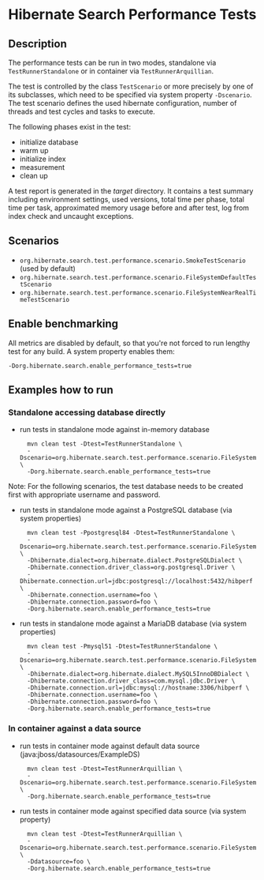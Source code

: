 Hibernate Search Performance Tests
==================================

## Description

The performance tests can be run in two modes, standalone via `TestRunnerStandalone` or in container
via `TestRunnerArquillian`.

The test is controlled by the class `TestScenario` or more precisely by one of its subclasses,
which need to be specified via system property `-Dscenario`.
The test scenario defines the used hibernate configuration, number of threads and test cycles and
tasks to execute.

The following phases exist in the test:
* initialize database
* warm up
* initialize index
* measurement
* clean up

A test report is generated in the *target* directory. It contains a test summary including environment
settings, used versions, total time per phase, total time per task, approximated memory usage before
and after test, log from index check and uncaught exceptions.


## Scenarios

- `org.hibernate.search.test.performance.scenario.SmokeTestScenario` (used by default)
- `org.hibernate.search.test.performance.scenario.FileSystemDefaultTestScenario`
- `org.hibernate.search.test.performance.scenario.FileSystemNearRealTimeTestScenario`


## Enable benchmarking

All metrics are disabled by default, so that you're not forced to run lengthy test for any build.
A system property enables them:

    -Dorg.hibernate.search.enable_performance_tests=true


## Examples how to run

### Standalone accessing database directly

- run tests in standalone mode against in-memory database

        mvn clean test -Dtest=TestRunnerStandalone \
        -Dscenario=org.hibernate.search.test.performance.scenario.FileSystemDefaultTestScenario \
        -Dorg.hibernate.search.enable_performance_tests=true

Note: For the following scenarios, the test database needs to be created first with appropriate
username and password.

- run tests in standalone mode against a PostgreSQL database (via system properties)

        mvn clean test -Ppostgresql84 -Dtest=TestRunnerStandalone \
        -Dscenario=org.hibernate.search.test.performance.scenario.FileSystemDefaultTestScenario \
        -Dhibernate.dialect=org.hibernate.dialect.PostgreSQLDialect \
        -Dhibernate.connection.driver_class=org.postgresql.Driver \
        -Dhibernate.connection.url=jdbc:postgresql://localhost:5432/hibperf \
        -Dhibernate.connection.username=foo \
        -Dhibernate.connection.password=foo \
        -Dorg.hibernate.search.enable_performance_tests=true

- run tests in standalone mode against a MariaDB database (via system properties)

        mvn clean test -Pmysql51 -Dtest=TestRunnerStandalone \
        -Dscenario=org.hibernate.search.test.performance.scenario.FileSystemDefaultTestScenario \
        -Dhibernate.dialect=org.hibernate.dialect.MySQL5InnoDBDialect \
        -Dhibernate.connection.driver_class=com.mysql.jdbc.Driver \
        -Dhibernate.connection.url=jdbc:mysql://hostname:3306/hibperf \
        -Dhibernate.connection.username=foo \
        -Dhibernate.connection.password=foo \
        -Dorg.hibernate.search.enable_performance_tests=true

### In container against a data source

- run tests in container mode against default data source (java:jboss/datasources/ExampleDS)

        mvn clean test -Dtest=TestRunnerArquillian \
        -Dscenario=org.hibernate.search.test.performance.scenario.FileSystemDefaultTestScenario \
        -Dorg.hibernate.search.enable_performance_tests=true

- run tests in container mode against specified data source (via system property)

        mvn clean test -Dtest=TestRunnerArquillian \
        -Dscenario=org.hibernate.search.test.performance.scenario.FileSystemDefaultTestScenario \
        -Ddatasource=foo \
        -Dorg.hibernate.search.enable_performance_tests=true
